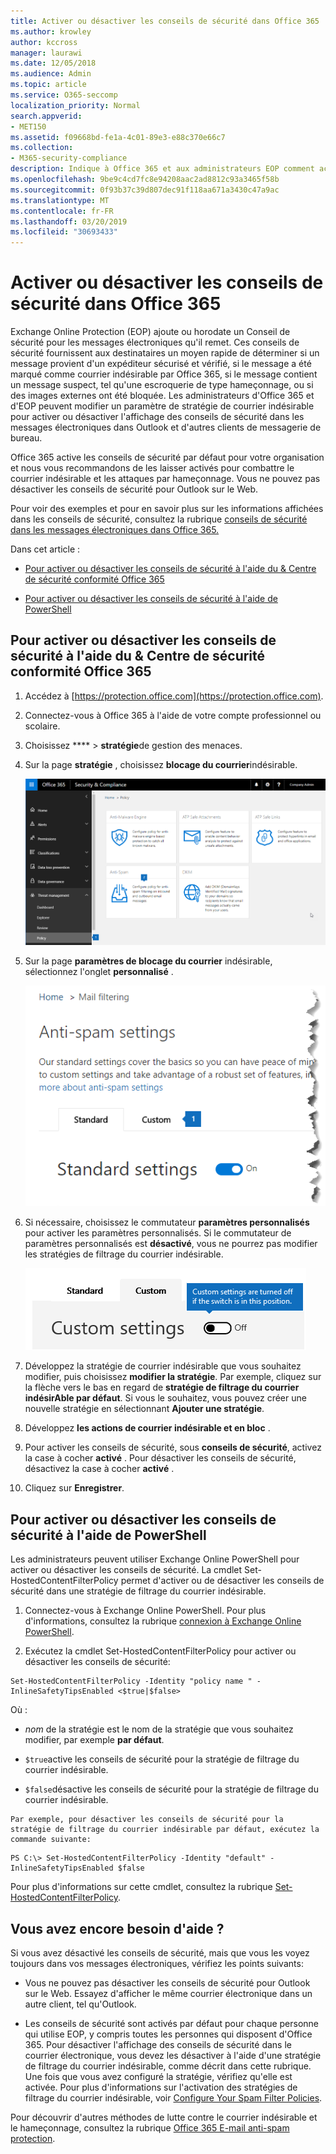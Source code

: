 ```yaml
---
title: Activer ou désactiver les conseils de sécurité dans Office 365
ms.author: krowley
author: kccross
manager: laurawi
ms.date: 12/05/2018
ms.audience: Admin
ms.topic: article
ms.service: O365-seccomp
localization_priority: Normal
search.appverid:
- MET150
ms.assetid: f09668bd-fe1a-4c01-89e3-e88c370e66c7
ms.collection:
- M365-security-compliance
description: Indique à Office 365 et aux administrateurs EOP comment activer et désactiver les conseils de sécurité dans les messages électroniques.
ms.openlocfilehash: 9be9c4cd7fc8e94208aac2ad8812c93a3465f58b
ms.sourcegitcommit: 0f93b37c39d807dec91f118aa671a3430c47a9ac
ms.translationtype: MT
ms.contentlocale: fr-FR
ms.lasthandoff: 03/20/2019
ms.locfileid: "30693433"
---
```

# <a name="enable-or-disable-safety-tips-in-office-365"></a>Activer ou désactiver les conseils de sécurité dans Office 365

Exchange Online Protection (EOP) ajoute ou horodate un Conseil de sécurité pour les messages électroniques qu'il remet. Ces conseils de sécurité fournissent aux destinataires un moyen rapide de déterminer si un message provient d'un expéditeur sécurisé et vérifié, si le message a été marqué comme courrier indésirable par Office 365, si le message contient un message suspect, tel qu'une escroquerie de type hameçonnage, ou si des images externes ont été bloquée. Les administrateurs d'Office 365 et d'EOP peuvent modifier un paramètre de stratégie de courrier indésirable pour activer ou désactiver l'affichage des conseils de sécurité dans les messages électroniques dans Outlook et d'autres clients de messagerie de bureau. 
  
Office 365 active les conseils de sécurité par défaut pour votre organisation et nous vous recommandons de les laisser activés pour combattre le courrier indésirable et les attaques par hameçonnage. Vous ne pouvez pas désactiver les conseils de sécurité pour Outlook sur le Web.
  
Pour voir des exemples et pour en savoir plus sur les informations affichées dans les conseils de sécurité, consultez la rubrique [conseils de sécurité dans les messages électroniques dans Office 365.](safety-tips-in-office-365.md)
  
Dans cet article :
  
- [Pour activer ou désactiver les conseils de sécurité à l'aide du &amp; Centre de sécurité conformité Office 365](enable-or-disable-safety-tips.md#SandCCsafetytip)
    
- [Pour activer ou désactiver les conseils de sécurité à l'aide de PowerShell](enable-or-disable-safety-tips.md#pshellsafetytip)
    
## <a name="to-enable-or-disable-safety-tips-by-using-the-office-365-security-amp-compliance-center"></a>Pour activer ou désactiver les conseils de sécurité à l'aide du &amp; Centre de sécurité conformité Office 365
<a name="SandCCsafetytip"> </a>

1. Accédez à [https://protection.office.com](https://protection.office.com).
    
2. Connectez-vous à Office 365 à l'aide de votre compte professionnel ou scolaire.
    
3. Choisissez **** \> **stratégie**de gestion des menaces. 
    
4. Sur la page **stratégie** , choisissez **blocage du courrier**indésirable.
    
    ![Cette capture d'écran indique comment accéder à la page des paramètres de blocage du courrier &amp; indésirable dans le centre de sécurité et de conformité.](media/b8eb2ee3-2eb1-4ea2-b138-f6d7fb2e23de.png)
  
5. Sur la page **paramètres de blocage du courrier** indésirable, sélectionnez l'onglet **personnalisé** . 
    
    ![Cette capture d'écran indique l'emplacement de l'onglet personnalisé dans la page Paramètres du blocage du courrier &amp; indésirable dans le centre de sécurité et de conformité.](media/1d688d23-e6f3-4de5-84a7-e8ce31786193.png)
  
6. Si nécessaire, choisissez le commutateur **paramètres personnalisés** pour activer les paramètres personnalisés. Si le commutateur de paramètres personnalisés est **désactivé**, vous ne pourrez pas modifier les stratégies de filtrage du courrier indésirable.
    
    ![Cette capture d'écran illustre les paramètres de stratégie de filtrage anti-courrier indésirable personnalisés désactivés.](media/94f900ad-b556-4a31-a3ac-acfcd72e71b8.png)
  
7. Développez la stratégie de courrier indésirable que vous souhaitez modifier, puis choisissez **modifier la stratégie**. Par exemple, cliquez sur la flèche vers le bas en regard de **stratégie de filtrage du courrier indésirAble par défaut**. Si vous le souhaitez, vous pouvez créer une nouvelle stratégie en sélectionnant **Ajouter une stratégie**.
    
8. Développez **les actions de courrier indésirable et en bloc** . 
    
9. Pour activer les conseils de sécurité, sous **conseils de sécurité**, activez la case à cocher **activé** . Pour désactiver les conseils de sécurité, désactivez la case à cocher **activé** . 
    
10. Cliquez sur **Enregistrer**.
    
## <a name="to-enable-or-disable-safety-tips-by-using-powershell"></a>Pour activer ou désactiver les conseils de sécurité à l'aide de PowerShell
<a name="pshellsafetytip"> </a>

Les administrateurs peuvent utiliser Exchange Online PowerShell pour activer ou désactiver les conseils de sécurité. La cmdlet Set-HostedContentFilterPolicy permet d'activer ou de désactiver les conseils de sécurité dans une stratégie de filtrage du courrier indésirable.
  
1. Connectez-vous à Exchange Online PowerShell. Pour plus d'informations, consultez la rubrique [connexion à Exchange Online PowerShell](http://go.microsoft.com/fwlink/p/?LinkId=396554).
    
2. Exécutez la cmdlet Set-HostedContentFilterPolicy pour activer ou désactiver les conseils de sécurité:
    
  ```
  Set-HostedContentFilterPolicy -Identity "policy name " -InlineSafetyTipsEnabled <$true|$false>
  ```

Où :
    
  -  *nom* de la stratégie est le nom de la stratégie que vous souhaitez modifier, par exemple **par défaut**.
    
  -  `$true`active les conseils de sécurité pour la stratégie de filtrage du courrier indésirable. 
    
  -  `$false`désactive les conseils de sécurité pour la stratégie de filtrage du courrier indésirable. 
    
    Par exemple, pour désactiver les conseils de sécurité pour la stratégie de filtrage du courrier indésirable par défaut, exécutez la commande suivante:
    
  ```
  PS C:\> Set-HostedContentFilterPolicy -Identity "default" -InlineSafetyTipsEnabled $false
  ```

Pour plus d'informations sur cette cmdlet, consultez la rubrique [Set-HostedContentFilterPolicy](https://technet.microsoft.com/library/jj200781.aspx).
    
## <a name="still-need-help"></a>Vous avez encore besoin d'aide ?
<a name="pshellsafetytip"> </a>

Si vous avez désactivé les conseils de sécurité, mais que vous les voyez toujours dans vos messages électroniques, vérifiez les points suivants:
  
- Vous ne pouvez pas désactiver les conseils de sécurité pour Outlook sur le Web. Essayez d'afficher le même courrier électronique dans un autre client, tel qu'Outlook.
    
- Les conseils de sécurité sont activés par défaut pour chaque personne qui utilise EOP, y compris toutes les personnes qui disposent d'Office 365. Pour désactiver l'affichage des conseils de sécurité dans le courrier électronique, vous devez les désactiver à l'aide d'une stratégie de filtrage du courrier indésirable, comme décrit dans cette rubrique. Une fois que vous avez configuré la stratégie, vérifiez qu'elle est activée. Pour plus d'informations sur l'activation des stratégies de filtrage du courrier indésirable, voir [Configure Your Spam Filter Policies](https://technet.microsoft.com/library/jj200684.aspx).
    
Pour découvrir d'autres méthodes de lutte contre le courrier indésirable et le hameçonnage, consultez la rubrique [Office 365 E-mail anti-spam protection](anti-spam-protection.md).
  

